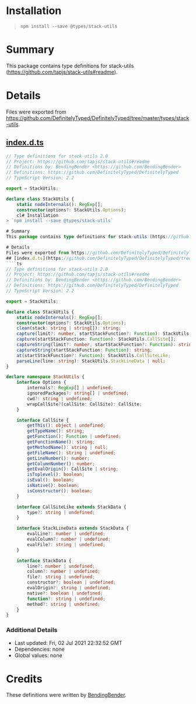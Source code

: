 # Installation
> `npm install --save @types/stack-utils`

# Summary
This package contains type definitions for stack-utils (https://github.com/tapjs/stack-utils#readme).

# Details
Files were exported from https://github.com/DefinitelyTyped/DefinitelyTyped/tree/master/types/stack-utils.
## [index.d.ts](https://github.com/DefinitelyTyped/DefinitelyTyped/tree/master/types/stack-utils/index.d.ts)
````ts
// Type definitions for stack-utils 2.0
// Project: https://github.com/tapjs/stack-utils#readme
// Definitions by: BendingBender <https://github.com/BendingBender>
// Definitions: https://github.com/DefinitelyTyped/DefinitelyTyped
// TypeScript Version: 2.2

export = StackUtils;

declare class StackUtils {
    static nodeInternals(): RegExp[];
    constructor(options?: StackUtils.Options);
    cl# Installation
> `npm install --save @types/stack-utils`

# Summary
This package contains type definitions for stack-utils (https://github.com/tapjs/stack-utils#readme).

# Details
Files were exported from https://github.com/DefinitelyTyped/DefinitelyTyped/tree/master/types/stack-utils.
## [index.d.ts](https://github.com/DefinitelyTyped/DefinitelyTyped/tree/master/types/stack-utils/index.d.ts)
````ts
// Type definitions for stack-utils 2.0
// Project: https://github.com/tapjs/stack-utils#readme
// Definitions by: BendingBender <https://github.com/BendingBender>
// Definitions: https://github.com/DefinitelyTyped/DefinitelyTyped
// TypeScript Version: 2.2

export = StackUtils;

declare class StackUtils {
    static nodeInternals(): RegExp[];
    constructor(options?: StackUtils.Options);
    clean(stack: string | string[]): string;
    capture(limit?: number, startStackFunction?: Function): StackUtils.CallSite[];
    capture(startStackFunction: Function): StackUtils.CallSite[];
    captureString(limit?: number, startStackFunction?: Function): string;
    captureString(startStackFunction: Function): string;
    at(startStackFunction?: Function): StackUtils.CallSiteLike;
    parseLine(line: string): StackUtils.StackLineData | null;
}

declare namespace StackUtils {
    interface Options {
        internals?: RegExp[] | undefined;
        ignoredPackages?: string[] | undefined;
        cwd?: string | undefined;
        wrapCallSite?(callSite: CallSite): CallSite;
    }

    interface CallSite {
        getThis(): object | undefined;
        getTypeName(): string;
        getFunction(): Function | undefined;
        getFunctionName(): string;
        getMethodName(): string | null;
        getFileName(): string | undefined;
        getLineNumber(): number;
        getColumnNumber(): number;
        getEvalOrigin(): CallSite | string;
        isToplevel(): boolean;
        isEval(): boolean;
        isNative(): boolean;
        isConstructor(): boolean;
    }

    interface CallSiteLike extends StackData {
        type?: string | undefined;
    }

    interface StackLineData extends StackData {
        evalLine?: number | undefined;
        evalColumn?: number | undefined;
        evalFile?: string | undefined;
    }

    interface StackData {
        line?: number | undefined;
        column?: number | undefined;
        file?: string | undefined;
        constructor?: boolean | undefined;
        evalOrigin?: string | undefined;
        native?: boolean | undefined;
        function?: string | undefined;
        method?: string | undefined;
    }
}

````

### Additional Details
 * Last updated: Fri, 02 Jul 2021 22:32:52 GMT
 * Dependencies: none
 * Global values: none

# Credits
These definitions were written by [BendingBender](https://github.com/BendingBender).

